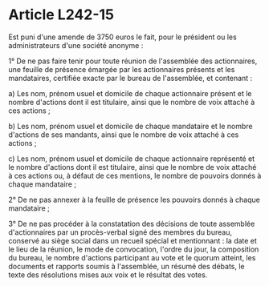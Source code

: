 # Article L242-15

Est puni d'une amende de 3750 euros le fait, pour le président ou les administrateurs d'une société anonyme :

1° De ne pas faire tenir pour toute réunion de l'assemblée des actionnaires, une feuille de présence émargée par les actionnaires présents et les mandataires, certifiée exacte par le bureau de l'assemblée, et contenant :

a) Les nom, prénom usuel et domicile de chaque actionnaire présent et le nombre d'actions dont il est titulaire, ainsi que le nombre de voix attaché à ces actions ;

b) Les nom, prénom usuel et domicile de chaque mandataire et le nombre d'actions de ses mandants, ainsi que le nombre de voix attaché à ces actions ;

c) Les nom, prénom usuel et domicile de chaque actionnaire représenté et le nombre d'actions dont il est titulaire, ainsi que le nombre de voix attaché à ces actions ou, à défaut de ces mentions, le nombre de pouvoirs donnés à chaque mandataire ;

2° De ne pas annexer à la feuille de présence les pouvoirs donnés à chaque mandataire ;

3° De ne pas procéder à la constatation des décisions de toute assemblée d'actionnaires par un procès-verbal signé des membres du bureau, conservé au siège social dans un recueil spécial et mentionnant : la date et le lieu de la réunion, le mode de convocation, l'ordre du jour, la composition du bureau, le nombre d'actions participant au vote et le quorum atteint, les documents et rapports soumis à l'assemblée, un résumé des débats, le texte des résolutions mises aux voix et le résultat des votes.
